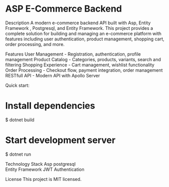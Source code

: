 # ASP E-Commerce Backend 
Description
A modern e-commerce backend API built with Asp, Entity Framework , Postgresql, and Entity Framework. This project provides a complete solution for building and managing an e-commerce platform with features including user authentication, product management, shopping cart, order processing, and more.

Features
User Management - Registration, authentication, profile management
Product Catalog - Categories, products, variants, search and filtering
Shopping Experience - Cart management, wishlist functionality
Order Processing - Checkout flow, payment integration, order management
RESTfull API - Modern API with Apollo Server


Quick start:

# Install dependencies
$ dotnet build

# Start development server
$ dotnet run

Technology Stack
Asp 
postgresql  
Entity Framework
JWT   Authentication

License
This project is MIT licensed.
